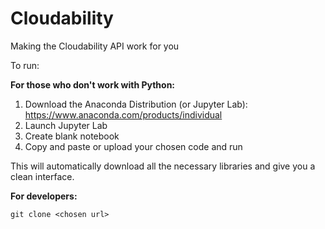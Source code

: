 # Cloudability
Making the Cloudability API work for you

To run:

**For those who don't work with Python:**
1. Download the Anaconda Distribution (or Jupyter Lab): https://www.anaconda.com/products/individual
2. Launch Jupyter Lab
3. Create blank notebook
4. Copy and paste or upload your chosen code and run

This will automatically download all the necessary libraries and give you a clean interface. 

**For developers:**

```git clone <chosen url>```
